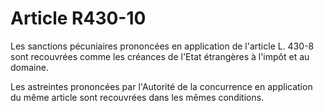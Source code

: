 # Article R430-10

Les sanctions pécuniaires prononcées en application de l'article L. 430-8 sont recouvrées comme les créances de l'Etat étrangères à l'impôt et au domaine.

Les astreintes prononcées par l'Autorité de la concurrence en application du même article sont recouvrées dans les mêmes conditions.

